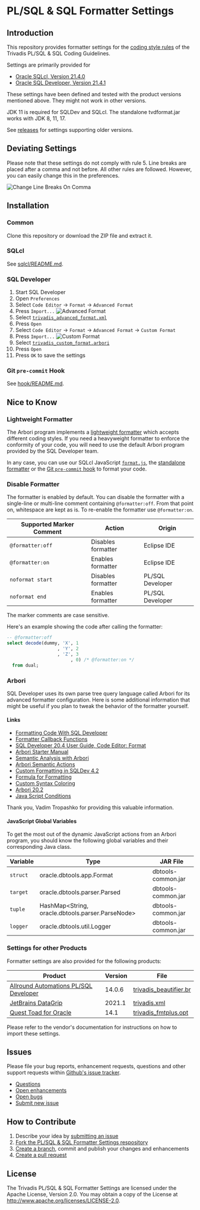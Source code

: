 # PL/SQL & SQL Formatter Settings

## Introduction

This repository provides formatter settings for the [coding style rules](https://trivadis.github.io/plsql-and-sql-coding-guidelines/v4.0/3-coding-style/coding-style/#rules) of the Trivadis PL/SQL & SQL Coding Guidelines.

Settings are primarily provided for

- [Oracle SQLcl, Version 21.4.0](https://www.oracle.com/tools/downloads/sqlcl-downloads.html)
- [Oracle SQL Developer, Version 21.4.1](https://www.oracle.com/tools/downloads/sqldev-downloads.html)

These settings have been defined and tested with the product versions mentioned above. They might not work in other versions.

JDK 11 is required for SQLDev and SQLcl. The standalone tvdformat.jar works with JDK 8, 11, 17.

See [releases](https://github.com/Trivadis/plsql-formatter-settings/releases) for settings supporting older versions.

## Deviating Settings

Please note that these settings do not comply with rule 5. Line breaks are placed after a comma and not before. All other rules are followed. However, you can easily change this in the preferences.

![Change Line Breaks On Comma](images/change_line_breaks_on_comma.png)

## Installation

### Common

Clone this repository or download the ZIP file and extract it. 

### SQLcl

See [sqlcl/README.md](sqlcl/README.md).

### SQL Developer

1. Start SQL Developer
2. Open `Preferences`
3. Select `Code Editor` -> `Format` -> `Advanced Format`
4. Press `Import...`
   ![Advanced Format](images/advanced_format.png)
5. Select [`trivadis_advanced_format.xml`](settings/sql_developer/trivadis_advanced_format.xml)
6. Press `Open`
7. Select `Code Editor` -> `Format` -> `Advanced Format` -> `Custom Format`
8. Press `Import...`
   ![Custom Format](images/custom_format.png)
9. Select [`trivadis_custom_format.arbori`](settings/sql_developer/trivadis_custom_format.arbori)
10. Press `Open`
11. Press `OK` to save the settings

### Git `pre-commit` Hook

See [hook/README.md](hook/README.md).

## Nice to Know

### Lightweight Formatter

The Arbori program implements a [lightweight formatter](https://www.salvis.com/blog/2021/07/18/lightweight-formatter-for-pl-sql-sql/) which accepts different coding styles. If you need a heavyweight formatter to enforce the conformity of your code, you will need to use the default Arbori program provided by the SQL Developer team. 

In any case, you can use our SQLcl JavaScript [`format.js`](sqlcl/README.md), the [standalone formatter](standalone/README.md) or the [Git `pre-commit` hook](hook/README.md) to format your code.

### Disable Formatter

The formatter is enabled by default. You can disable the formatter with a single-line or multi-line comment containing `@formatter:off`. From that point on, whitespace are kept as is. To re-enable the formatter use `@formatter:on`. 

Supported Marker Comment | Action | Origin 
-- | -- | --
`@formatter:off` | Disables formatter | Eclipse IDE
`@formatter:on` | Enables formatter | Eclipse IDE
`noformat start` | Disables formatter | PL/SQL Developer
`noformat end` | Enables formatter | PL/SQL Developer

The marker comments are case sensitive.

Here's an example showing the code after calling the formatter:

```sql
-- @formatter:off
select decode(dummy, 'X', 1 
                   , 'Y', 2
                   , 'Z', 3
                        , 0) /* @formatter:on */
  from dual;
```

### Arbori

SQL Developer uses its own parse tree query language called Arbori for its advanced formatter configuration. Here is some additional information that might be useful if you plan to tweak the behavior of the formatter yourself.

#### Links

- [Formatting Code With SQL Developer](https://www.salvis.com/blog/2020/04/13/formatting-code-with-sql-developer/)
- [Formatter Callback Functions](https://www.salvis.com/blog/2020/11/12/formatter-callback-functions/)
- [SQL Developer 20.4 User Guide, Code Editor: Format](https://docs.oracle.com/en/database/oracle/sql-developer/20.4/rptug/sql-developer-concepts-usage.html#GUID-9421DA6E-A48A-427B-88C9-4414D83EC9D1__GUID-64BE7F6C-37D1-4D21-96A5-E9A19C7D3543)
- [Arbori Starter Manual](https://vadimtropashko.files.wordpress.com/2017/02/arbori-starter-manual.pdf)
- [Semantic Analysis with Arbori](https://vadimtropashko.files.wordpress.com/2019/11/arbori.pdf)
- [Arbori Semantic Actions](https://vadimtropashko.wordpress.com/2019/08/01/arbori-semantic-actions/)
- [Custom Formatting in SQLDev 4.2](https://vadimtropashko.wordpress.com/2017/01/03/custom-formatting-in-sqldev-4-2/)
- [Formula for Formatting](https://vadimtropashko.wordpress.com/2017/09/28/formatting-formulas/) 
- [Custom Syntax Coloring](https://vadimtropashko.wordpress.com/2018/10/10/custom-syntax-coloring/)
- [Arbori 20.2](https://vadimtropashko.wordpress.com/2020/06/19/arbori-20-2/)
- [Java Script Conditions](https://vadimtropashko.wordpress.com/2020/05/29/java-script-conditions/)

Thank you, Vadim Tropashko for providing this valuable information.

#### JavaScript Global Variables

To get the most out of the dynamic JavaScript actions from an Arbori program, you should know the following global variables and their corresponding Java class. 

Variable | Type                                             | JAR File
-------- | ------------------------------------------------ | -----------------------
`struct` | oracle.dbtools.app.Format                        | dbtools-common.jar
`target` | oracle.dbtools.parser.Parsed                     | dbtools-common.jar 
`tuple`  | HashMap<String, oracle.dbtools.parser.ParseNode> | dbtools-common.jar
`logger` | oracle.dbtools.util.Logger                       | dbtools-common.jar

### Settings for other Products

Formatter settings are also provided for the following products:

Product | Version | File
------- | ------- | ---------
[Allround Automations PL/SQL Developer](https://www.allroundautomations.com/products/pl-sql-developer/) | 14.0.6 | [trivadis_beautifier.br](settings/plsql_developer/trivadis_beautifier.br)
[JetBrains DataGrip](https://www.jetbrains.com/datagrip/) | 2021.1 | [trivadis.xml](settings/datagrip/trivadis.xml)
[Quest Toad for Oracle](https://www.quest.com/products/toad-for-oracle/) | 14.1 | [trivadis_fmtplus.opt](settings/toad/trivadis_fmtplus.opt)

Please refer to the vendor's documentation for instructions on how to import these settings.

## Issues
Please file your bug reports, enhancement requests, questions and other support requests within [Github's issue tracker](https://help.github.com/articles/about-issues/).

* [Questions](https://github.com/Trivadis/plsql-formatter-settings/issues?q=is%3Aissue+label%3Aquestion)
* [Open enhancements](https://github.com/Trivadis/plsql-formatter-settings/issues?q=is%3Aopen+is%3Aissue+label%3Aenhancement)
* [Open bugs](https://github.com/Trivadis/plsql-formatter-settings/issues?q=is%3Aopen+is%3Aissue+label%3Abug)
* [Submit new issue](https://github.com/Trivadis/plsql-formatter-settings/issues/new)

## How to Contribute

1. Describe your idea by [submitting an issue](https://github.com/Trivadis/plsql-formatter-settings/issues/new)
2. [Fork the PL/SQL & SQL Formatter Settings respository](https://github.com/Trivadis/plsql-formatter-settings/fork)
3. [Create a branch](https://help.github.com/articles/creating-and-deleting-branches-within-your-repository/), commit and publish your changes and enhancements
4. [Create a pull request](https://help.github.com/articles/creating-a-pull-request/)

## License

The Trivadis PL/SQL & SQL Formatter Settings are licensed under the Apache License, Version 2.0. You may obtain a copy of the License at <http://www.apache.org/licenses/LICENSE-2.0>.

